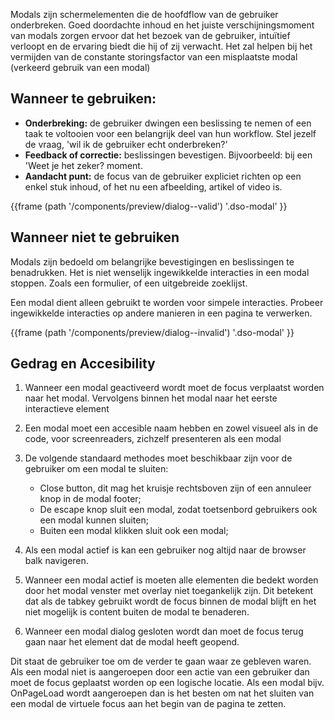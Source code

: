 Modals zijn schermelementen die de hoofdflow van de gebruiker onderbreken. Goed doordachte inhoud en het juiste verschijningsmoment van modals zorgen ervoor dat het bezoek van de gebruiker, intuïtief verloopt en de ervaring biedt die hij of zij verwacht. Het zal helpen bij het vermijden van de constante storingsfactor van een misplaatste modal (verkeerd gebruik van een modal)

## Wanneer te gebruiken:

* **Onderbreking:** de gebruiker dwingen een beslissing te nemen of een taak te voltooien voor een belangrijk deel van hun workflow. Stel jezelf de vraag, 'wil ik de gebruiker echt onderbreken?' 
* **Feedback of correctie:** beslissingen bevestigen. Bijvoorbeeld: bij een 'Weet je het zeker? moment.
* **Aandacht punt:** de focus van de gebruiker expliciet richten op een enkel stuk inhoud, of het nu een afbeelding, artikel of video is. 

{{frame (path '/components/preview/dialog--valid') '.dso-modal' }}

## Wanneer niet te gebruiken

Modals zijn bedoeld om belangrijke bevestigingen en beslissingen te benadrukken. Het is niet wenselijk ingewikkelde interacties in een modal stoppen. Zoals een formulier, of een uitgebreide zoeklijst.

Een modal dient alleen gebruikt te worden voor simpele interacties. Probeer ingewikkelde interacties op andere manieren in een pagina te verwerken.

{{frame (path '/components/preview/dialog--invalid') '.dso-modal' }}

## Gedrag en Accesibility

1. Wanneer een modal geactiveerd wordt moet de focus verplaatst worden naar het modal. Vervolgens binnen het modal naar het eerste interactieve element
2. Een modal moet een accesible naam hebben en zowel visueel als in de code, voor screenreaders, zichzelf presenteren als een modal
3. De volgende standaard methodes moet beschikbaar zijn voor de gebruiker om een modal te sluiten:

    * Close button, dit mag het kruisje rechtsboven zijn of een annuleer knop in de modal footer;
    * De escape knop sluit een modal, zodat toetsenbord gebruikers ook een modal kunnen sluiten;
    * Buiten een modal klikken sluit ook een modal;

4.  Als een modal actief is kan een gebruiker nog altijd naar de browser balk navigeren.
5.  Wanneer een modal actief is moeten alle elementen die bedekt worden door het modal venster met overlay niet toegankelijk zijn. Dit betekent dat als de tabkey gebruikt wordt de focus binnen de modal blijft en het niet mogelijk is content buiten de modal te benaderen.
6.  Wanneer een modal dialog gesloten wordt dan moet de focus terug gaan naar het element dat de modal heeft geopend.

Dit staat de gebruiker toe om de verder te gaan waar ze gebleven waren. Als een modal niet is aangeroepen door een actie van een gebruiker dan moet de focus geplaatst worden op een logische locatie. Als een modal bijv. OnPageLoad wordt aangeroepen dan is het besten om nat het sluiten van een modal de virtuele focus aan het begin van de pagina te zetten.